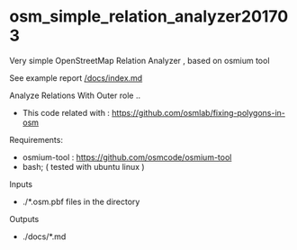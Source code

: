 # osm_simple_relation_analyzer201703
Very simple OpenStreetMap Relation Analyzer , based on osmium tool 

See example report [/docs/index.md](/docs/index.md)

Analyze Relations With Outer role ..
- This code related with : https://github.com/osmlab/fixing-polygons-in-osm

Requirements:
 - osmium-tool : https://github.com/osmcode/osmium-tool
 - bash;  ( tested with ubuntu linux ) 

Inputs 
 -   ./*.osm.pbf  files in the directory

Outputs 
-   ./docs/*.md 

